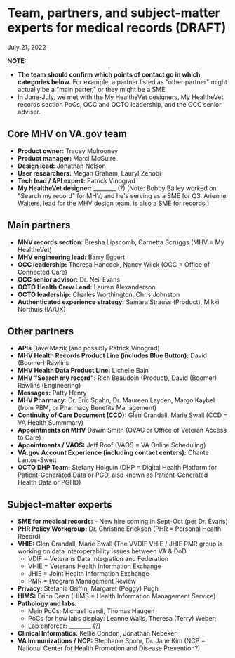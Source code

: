 # Team, partners, and subject-matter experts for medical records (DRAFT)
July 21, 2022

**NOTE:**  
- **The team should confirm which points of contact go in which categories below.** For example, a partner listed as "other partner" might actually be a "main parter," or they might be a SME. 
- In June-July, we met with the My HealtheVet designers, My HealtheVet records section PoCs, OCC and OCTO leadership, and the OCC senior adviser.

## Core MHV on VA.gov team 
- **Product owner:** Tracey Mulrooney
- **Product manager:** Marci McGuire
- **Design lead:** Jonathan Nelson
- **User researchers:** Megan Graham, Lauryl Zenobi
- **Tech lead / API expert:** Patrick Vinograd
- **My HealtheVet designer:** ________ (?) (Note: Bobby Bailey worked on "Search my record" for MHV, and he's serving as a SME for Q3. Arienne Walters, lead for the MHV design team, is also a SME for records.)

## Main partners
- **MNV records section:** Bresha Lipscomb, Carnetta Scruggs (MHV = My HealtheVet)
- **MHV engineering lead:** Barry Egbert
- **OCC leadership:** Theresa Hancock, Nancy Wilck (OCC = Office of Connected Care)
- **OCC senior advisor:** Dr. Neil Evans
- **OCTO Health Crew Lead:** Lauren Alexanderson
- **OCTO leadership:** Charles Worthington, Chris Johnston
- **Authenticated experience strategy:** Samara Strauss (Product), Mikki Northuis (IA/UX)

## Other partners
- **APIs** Dave Mazik (and possibly Patrick Vinograd)
- **MHV Health Records Product Line (includes Blue Button):** David (Boomer) Rawlins
- **MHV Health Data Product Line:** Lichelle Bain
- **MHV "Search my record":** Rich Beaudoin (Product), David (Boomer) Rawlins (Engineering)
- **Messages:** Patty Henry
- **MHV Pharmacy:** Dr. Eric Spahn, Dr. Maureen Layden, Margo Kaybel (from PBM, or Pharmacy Benefits Management)
- **Continuity of Care Document (CCD):** Glen Crandall, Marie Swall (CCD = VA Health Summmary)
- **Appointments on MHV** Dawm Smith (OVAC or Office of Veteran Access to Care)
- **Appointments / VAOS:** Jeff Roof (VAOS = VA Online Scheduling)
- **VA.gov Account Experience (including contact centers):** Chante Lantos-Swett
- **OCTO DHP Team:** Stefany Holguin (DHP = Digital Health Platform for Patient-Generated Data or PGD, also known as Patient-Generated Health Data or PGHD)

## Subject-matter experts
- **SME for medical records:**  - New hire coming in Sept-Oct (per Dr. Evans)
- **PHR Policy Workgroup:** Dr. Christine Erickson (PHR = Personal Health Record)
- **VHIE:** Glen Crandall, Marie Swall (The VVDIF VHIE / JHIE PMR group is working on data interoperability issues between VA & DoD. 
  - VDIF = Veterans Data Integration and Federation
  - VHIE = Veterans Health Information Exchange
  - JHIE = Joint Health Information Exchange
  - PMR = Program Management Review
- **Privacy:** Stefania Griffin, Margaret (Peggy) Pugh
- **HIMS:** Erinn Dean (HIMS = Health Information Management Service)
- **Pathology and labs:** 
  - Main PoCs: Michael Icardi, Thomas Haugen
  - PoCs for how labs display: Leanne Walls, Theresa (Terry) Weber; 
  - Lab enforcer: ________ (?)
- **Clinical Informatics:** Kellie Condon, Jonathan Nebeker
- **VA Immunizations / NCP:** Stephanie Spohr, Dr. Jane Kim (NCP = National Center for Health Promotion and Disease Prevention?)

